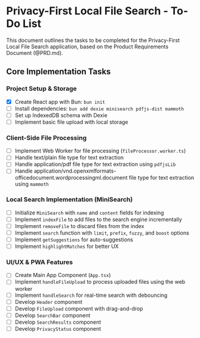 # Privacy-First Local File Search - To-Do List

This document outlines the tasks to be completed for the Privacy-First Local
File Search application, based on the Product Requirements Document (@PRD.md).

## Core Implementation Tasks

### Project Setup & Storage

- [x] Create React app with Bun: `bun init`
- [ ] Install dependencies: `bun add dexie minisearch pdfjs-dist mammoth`
- [ ] Set up IndexedDB schema with Dexie
- [ ] Implement basic file upload with local storage

### Client-Side File Processing

- [ ] Implement Web Worker for file processing (`fileProcessor.worker.ts`)
- [ ] Handle text/plain file type for text extraction
- [ ] Handle application/pdf file type for text extraction using `pdfjsLib`
- [ ] Handle
      application/vnd.openxmlformats-officedocument.wordprocessingml.document
      file type for text extraction using `mammoth`

### Local Search Implementation (MiniSearch)

- [ ] Initialize `MiniSearch` with `name` and `content` fields for indexing
- [ ] Implement `indexFile` to add files to the search engine incrementally
- [ ] Implement `removeFile` to discard files from the index
- [ ] Implement `search` function with `limit`, `prefix`, `fuzzy`, and `boost`
      options
- [ ] Implement `getSuggestions` for auto-suggestions
- [ ] Implement `highlightMatches` for better UX

### UI/UX & PWA Features

- [ ] Create Main App Component (`App.tsx`)
- [ ] Implement `handleFileUpload` to process uploaded files using the web
      worker
- [ ] Implement `handleSearch` for real-time search with debouncing
- [ ] Develop `Header` component
- [ ] Develop `FileUpload` component with drag-and-drop
- [ ] Develop `SearchBar` component
- [ ] Develop `SearchResults` component
- [ ] Develop `PrivacyStatus` component

